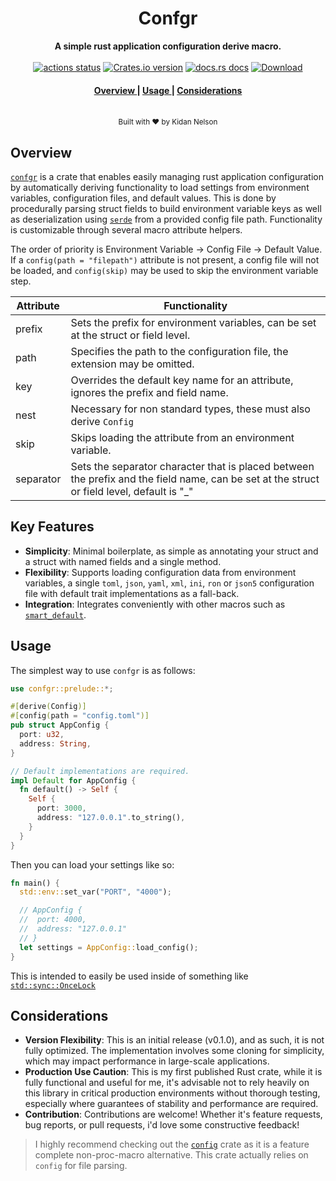 <h1 align="center">Confgr</h1>
<div align="center">
 <strong>
  A simple rust application configuration derive macro.
 </strong>
</div>

<br />

<div align="center">
  <!-- Github Actions -->
  <a href="https://github.com/N4D1K-lgtm/confgr/actions/workflows/rust.yml?query=branch%3Amaster">
    <img src="https://img.shields.io/github/actions/workflow/status/N4D1K-lgtm/confgr/rust.yml?branch=master&style=flat-square" alt="actions status" /></a>
  <!-- Version -->
  <a href="https://crates.io/crates/confgr">
    <img src="https://img.shields.io/crates/v/confgr.svg?style=flat-square"
    alt="Crates.io version" /></a>
  <!-- Docs -->
  <a href="https://docs.rs/confgr">
  <img src="https://img.shields.io/badge/docs-latest-blue.svg?style=flat-square" alt="docs.rs docs" /></a>
  <!-- Downloads -->
  <a href="https://crates.io/crates/confgr">
    <img src="https://img.shields.io/crates/d/confgr.svg?style=flat-square" alt="Download" />
  </a>
</div>

<div align="center">
  <h4>
    <a href="#install">
      Overview
    </a>
    <span> | </span>
    <a href="#usage">
      Usage
    </a>
    <span> | </span>
    <a href="#considerations">
      Considerations
    </a>
  </h4>
</div>

<br />

<div align="center">
  <small>Built with ❤️ by Kidan Nelson</small>
</div>

## Overview

[`confgr`](https://docs.rs/confgr/latest/confgr) is a crate that enables easily managing rust application configuration by automatically deriving functionality to load settings from environment variables, configuration files, and default values. This is done by procedurally parsing struct fields to build environment variable keys as well as deserialization using [`serde`](https://docs.rs/serde/latest/serde/) from a provided config file path. Functionality is customizable through several macro attribute helpers.

The order of priority is Environment Variable -> Config File -> Default Value. If a `config(path = "filepath")` attribute is not present, a config file will not be loaded, and `config(skip)` may be used to skip the environment variable step.

| Attribute | Functionality                                                                                                                               |
| --------- | ------------------------------------------------------------------------------------------------------------------------------------------- |
| prefix    | Sets the prefix for environment variables, can be set at the struct or field level.                                                         |
| path      | Specifies the path to the configuration file, the extension may be omitted.                                                                 |
| key       | Overrides the default key name for an attribute, ignores the prefix and field name.                                                         |
| nest      | Necessary for non standard types, these must also derive `Config`                                                                           |
| skip      | Skips loading the attribute from an environment variable.                                                                                   |
| separator | Sets the separator character that is placed between the prefix and the field name, can be set at the struct or field level, default is "\_" |

## Key Features

- **Simplicity**: Minimal boilerplate, as simple as annotating your struct and a struct with named fields and a single method.
- **Flexibility**: Supports loading configuration data from environment variables, a single `toml`, `json`, `yaml`, `xml`, `ini`, `ron` or `json5` configuration file with default trait implementations as a fall-back.
- **Integration**: Integrates conveniently with other macros such as [`smart_default`](https://docs.rs/smart-default/latest/smart_default/derive.SmartDefault.html).

## Usage

The simplest way to use `confgr` is as follows:

```rust
use confgr::prelude::*;

#[derive(Config)]
#[config(path = "config.toml")]
pub struct AppConfig {
  port: u32,
  address: String,
}

// Default implementations are required.
impl Default for AppConfig {
  fn default() -> Self {
    Self {
      port: 3000,
      address: "127.0.0.1".to_string(),
    }
  }
}
```

Then you can load your settings like so:

```rust
fn main() {
  std::env::set_var("PORT", "4000");

  // AppConfig {
  //  port: 4000,
  //  address: "127.0.0.1"
  // }
  let settings = AppConfig::load_config();
}
```

This is intended to easily be used inside of something like [`std::sync::OnceLock`](https://doc.rust-lang.org/nightly/std/sync/struct.OnceLock.html)

## Considerations

- **Version Flexibility**: This is an initial release (v0.1.0), and as such, it is not fully optimized. The implementation involves some cloning for simplicity, which may impact performance in large-scale applications.
- **Production Use Caution**: This is my first published Rust crate, while it is fully functional and useful for me, it's advisable not to rely heavily on this library in critical production environments without thorough testing, especially where guarantees of stability and performance are required.
- **Contribution**: Contributions are welcome! Whether it's feature requests, bug reports, or pull requests, i'd love some constructive feedback!

> I highly recommend checking out the [`config`](https://docs.rs/config/latest/config/) crate as it is a feature complete non-proc-macro alternative. This crate actually relies on `config` for file parsing.
